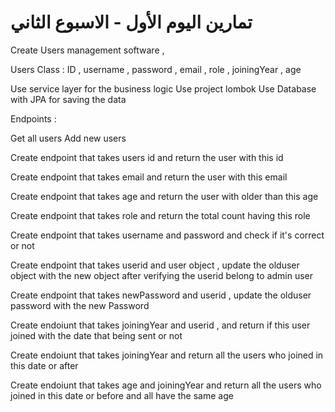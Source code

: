 # تمارين اليوم الأول - الاسبوع الثاني

Create Users management software ,

Users Class : ID , username , password , email , role , joiningYear , age

Use service layer for the business logic
Use project lombok
Use Database with JPA for saving the data

Endpoints :

Get all users
Add new users

Create endpoint that takes users id and return the user with this id

Create endpoint that takes email and return the user with this email

Create endpoint that takes age and return the user with older than this age

Create endpoint that takes role and return the total count having this role

Create endpoint that takes username and password and check if it's correct or not

Create endpoint that takes userid and user object , update the olduser object with the new object after verifying the userid belong to admin user

Create endpoint that takes newPassword and userid , update the olduser password with the new Password

Create endoiunt that takes joiningYear and userid , and return if this user joined with the date that being sent or not

Create endoiunt that takes joiningYear and return all the users who joined in this date or after

Create endoiunt that takes age and joiningYear and return all the users who joined in this date or before and all have the same age

